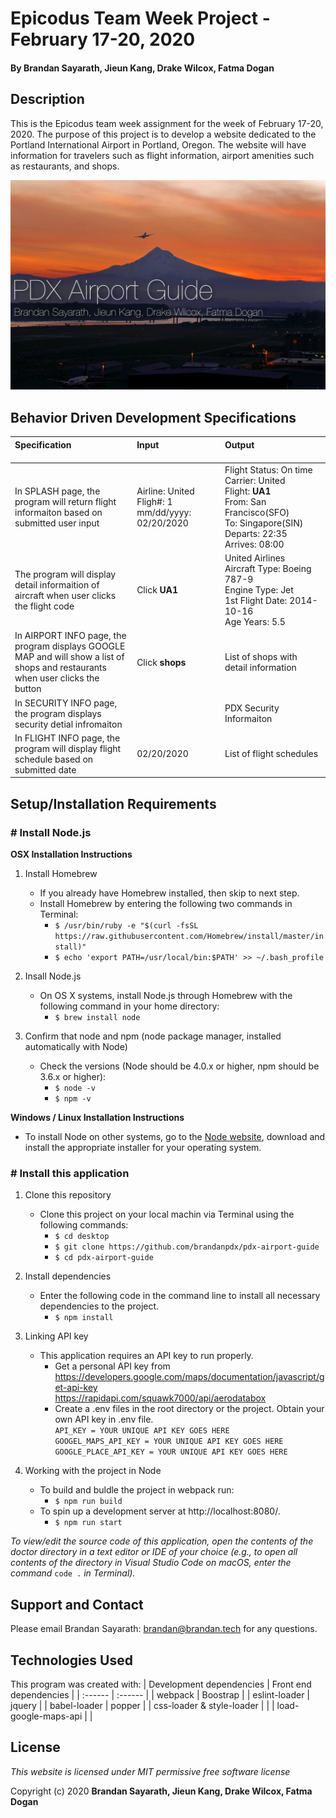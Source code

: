 # Epicodus Team Week Project - February 17-20, 2020

#### By **Brandan Sayarath, Jieun Kang, Drake Wilcox, Fatma Dogan**

## Description

This is the Epicodus team week assignment for the week of February 17-20, 2020.  The purpose of this project is to develop a website dedicated to the Portland International Airport in Portland, Oregon. The website will have information for travelers such as flight information, airport amenities such as restaurants, and shops.

![Readme Cover](./img/readme.png)

## Behavior Driven Development Specifications

| Specification<img width=800/> | Input <img width=400/> | Output <img width=500/> |
| :---------------------------	| :--------------------- | :---------------------- |
| In SPLASH page, the program will return flight informaiton based on submitted user input | Airline: United</br>Fligh#: 1</br>mm/dd/yyyy: 02/20/2020 | Flight Status: On time</br>Carrier: United</br>Flight: **UA1**</br>From: San Francisco(SFO)</br>To: Singapore(SIN)</br>Departs: 22:35</br>Arrives: 08:00 |
| The program will display detail informaition of aircraft when user clicks the flight code | Click **UA1** | United Airlines</br>Aircraft Type: Boeing 787-9</br>Engine Type: Jet</br>1st Flight Date: 2014-10-16</br>Age Years: 5.5 |
| In AIRPORT INFO page, the program displays GOOGLE MAP and will show a list of shops and restaurants when user clicks the button | Click **shops** | List of shops with detail information |
| In SECURITY INFO page, the program displays security detial infromaiton | | PDX Security Informaiton |
| In FLIGHT INFO page, the program will display flight schedule based on submitted date | 02/20/2020 | List of flight schedules |


## Setup/Installation Requirements

### # Install Node.js

**OSX Installation Instructions**
  1. Install Homebrew
      * If you already have Homebrew installed, then skip to next step.
      * Install Homebrew by entering the following two commands in Terminal:
        * ```$ /usr/bin/ruby -e "$(curl -fsSL https://raw.githubusercontent.com/Homebrew/install/master/install)"```
        * ```$ echo 'export PATH=/usr/local/bin:$PATH' >> ~/.bash_profile```

  2. Insall Node.js
      * On OS X systems, install Node.js through Homebrew with the following command in your home directory:
        * ```$ brew install node```

  3. Confirm that node and npm (node package manager, installed automatically with Node) 
      * Check the versions (Node should be 4.0.x or higher, npm should be 3.6.x or higher):
        * `$ node -v`
        * `$ npm -v`

**Windows / Linux Installation Instructions**
  * To install Node on other systems, go to the [Node website](https://nodejs.org/en/), download and install the appropriate installer for your operating system.

### # Install this application

1. Clone this repository
    * Clone this project on your local machin via Terminal using the following commands:
        * ```$ cd desktop```
        * ```$ git clone https://github.com/brandanpdx/pdx-airport-guide```
        * ```$ cd pdx-airport-guide```

2. Install dependencies 
    *  Enter the following code in the command line to install all necessary dependencies to the project.
        * `$ npm install`

3. Linking API key
    * This application requires an API key to run properly.
      * Get a personal API key from </br>
      https://developers.google.com/maps/documentation/javascript/get-api-key </br>
       https://rapidapi.com/squawk7000/api/aerodatabox
      * Create a .env files in the root directory or the project. Obtain your own API key in .env file.</br>
      `API_KEY = YOUR UNIQUE API KEY GOES HERE`</br>
      `GOOGEL_MAPS_API_KEY = YOUR UNIQUE API KEY GOES HERE`</br>
      `GOOGLE_PLACE_API_KEY = YOUR UNIQUE API KEY GOES HERE`

4. Working with the project in Node
    * To build and buldle the project in webpack run:
      * `$ npm run build`
    * To spin up a development server at http://localhost:8080/.
      * `$ npm run start`

_To view/edit the source code of this application, open the contents of the doctor directory in a text editor or IDE of your choice (e.g., to open all contents of the directory in Visual Studio Code on macOS, enter the command_ ``code .`` _in Terminal)._


## Support and Contact

Please email Brandan Sayarath: brandan@brandan.tech for any questions.

## Technologies Used

This program was created with:
| Development dependencies | Front end dependencies |
| :------ | :------ |
| webpack | Boostrap |
| eslint-loader | jquery |
| babel-loader | popper |
| css-loader & style-loader | |
| load-google-maps-api | |

## License

_This website is licensed under MIT permissive free software license_

Copyright (c) 2020 **Brandan Sayarath, Jieun Kang, Drake Wilcox, Fatma Dogan**

